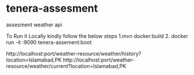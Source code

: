 # tenera-assesment
assesment weather api

To Run it Locally kindly follow the below steps
1.mvn docker:build
2. docker run -it <port>:9090 tenera-assement:boot

http://localhost:port/weather-resource/weather/history?location=Islamabad,PK
http://localhost:port/weather-resource/weather/current?location=Islamabad,PK
